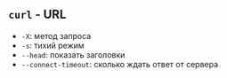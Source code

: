 ## ```curl``` - URL
  - ```-X```: метод запроса
  - ```-s```: тихий режим
  - ```--head```: показать заголовки
  - ```--connect-timeout```: сколько ждать ответ от сервера
